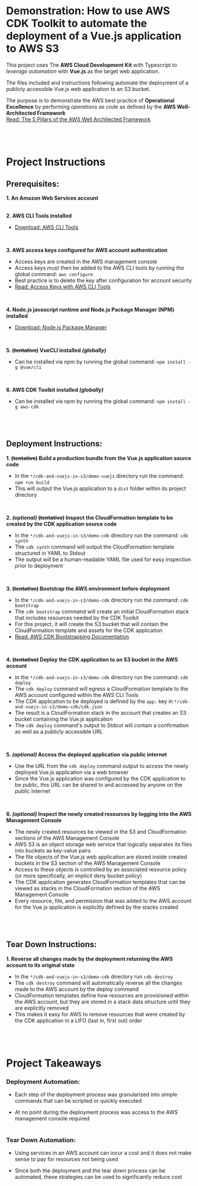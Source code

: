 # Demonstration: How to use AWS CDK Toolkit to automate the deployment of a Vue.js application to AWS S3

This project uses The **AWS Cloud Development Kit** with Typescript to *leverage automation* with **Vue.js** as the target web application.

The files included and instructions following automate the deployment of a publicly accessible Vue.js web application to an S3 bucket.

The purpose is to demonstrate the AWS best practice of **Operational Excellence** by performing *operations as code* as defined by the **AWS Well-Architected Framework**
<br/>[Read: The 5 Pillars of the AWS Well Architected Framework](https://aws.amazon.com/blogs/apn/the-5-pillars-of-the-aws-well-architected-framework/)
<br/><br/><br/><br/>


# Project Instructions

## Prerequisites:

**1. An Amazon Web Services account**
<br/><br/>

**2. AWS CLI Tools installed**
  * [Download: AWS CLI Tools](https://docs.aws.amazon.com/cli/latest/userguide/install-cliv2.html)
<br/>

**3. AWS access keys configured for AWS account authentication**
  * Access keys are created in the AWS management console
  * Access keys must then be added to the AWS CLI tools by running the global command: `aws configure`
  * Best practice is to delete the key after configuration for account security
  * [Read: Access Keys with AWS CLI Tools](https://docs.aws.amazon.com/cli/latest/userguide/cli-chap-configure.html)
<br/>

**4. Node.js javascript runtime and Node.js Package Manager (NPM) installed**
  * [Download: Node.js Package Manager](https://nodejs.org/en/download/package-manager/)
<br/>

**5. ~~(tentative)~~ VueCLI installed *(globally)***
  * Can be installed via npm by running the global command: `npm install -g @vue/cli`
<br/>

**6. AWS CDK Toolkit installed *(globally)***
  * Can be installed via npm by running the global command: `npm install -g aws-cdk`
<br/><br/><br/><br/>


## Deployment Instructions:

**1. ~~(tentative)~~ Build a production bundle from the Vue.js application source code**
  * In the `*/cdk-and-vuejs-in-s3/demo-vuejs` directory run the command: `npm run build`
  * This will output the Vue.js application to a `dist` folder within its project directory
<br/>

**2. *(optional)* ~~(tentative)~~ Inspect the CloudFormation template to be created by the CDK application source code**
  * In the `*/cdk-and-vuejs-in-s3/demo-cdk` directory run the command: `cdk synth`
  * The `cdk synth` command will output the CloudFormation template structured in YAML to Stdout
  * The output will be a human-readable YAML file used for easy inspection prior to deployment
<br/>

**3. ~~(tentative)~~ Bootstrap the AWS environment before deployment**
  * In the `*/cdk-and-vuejs-in-s3/demo-cdk` directory run the command: `cdk bootstrap`
  * The `cdk bootstrap` command will create an initial CloudFormation stack that includes resources needed by the CDK Toolkit
  * For this project, it will create the S3 bucket that will contain the CloudFormation template and assets for the CDK application
  * [Read: AWS CDK Bootstrapping Documentation](https://docs.aws.amazon.com/cdk/latest/guide/bootstrapping.html)
<br/>

**4. ~~(tentative)~~ Deploy the CDK application to an S3 bucket in the AWS account**
  * In the `*/cdk-and-vuejs-in-s3/demo-cdk` directory run the command: `cdk deploy`
  * The `cdk deploy` command will egress a CloudFormation template to the AWS account configured within the AWS CLI Tools
  * The CDK application to be deployed is defined by the `app:` key in `*/cdk-and-vuejs-in-s3/demo-cdk/cdk.json`
  * The result is a CloudFormation stack in the account that creates an S3 bucket containing the Vue.js application
  * The `cdk deploy` command's output to Stdout will contain a confirmation as well as a publicly accessible URL
<br/>

**5. *(optional)* Access the deployed application via public internet**
  * Use the URL from the `cdk deploy` command output to access the newly deployed Vue.js application via a web browser
  * Since the Vue.js application was configured by the CDK application to be public, this URL can be shared to and accessed by anyone on the public internet
<br/>

**6. *(optional)* Inspect the newly created resources by logging into the AWS Management Console**
  * The newly created resources be viewed in the S3 and CloudFormation sections of the AWS Management Console
  * AWS S3 is an object storage web service that logically separates its files into buckets as key-value pairs
  * The file objects of the Vue.js web application are stored inside created buckets in the S3 section of the AWS Management Console
  * Access to these objects is controlled by an associated resource policy (or more specifically, an implicit deny bucket policy)
  * The CDK application generates CloudFormation templates that can be viewed as stacks in the CloudFormation section of the AWS Management Console
  * Every resource, file, and permission that was added to the AWS account for the Vue.js application is explicitly defined by the stacks created
<br/><br/><br/><br/>



## Tear Down Instructions:

**1. Reverse all changes made by the deployment returning the AWS account to its original state**
  * In the `*/cdk-and-vuejs-in-s3/demo-cdk` directory run `cdk destroy`
  * The `cdk destroy` command will automatically reverse all the changes made to the AWS account by the deploy command
  * CloudFormation templates define how resources are provisioned within the AWS account, but they are stored in a stack data structure until they are explicitly removed
  * This makes it easy for AWS to remove resources that were created by the CDK application in a LIFO (last in, first out) order
<br/><br/><br/><br/>

# Project Takeaways

### Deployment Automation:

  * Each step of the deployment process was granularized into simple commands that can be scripted or quickly executed

  * At no point during the deployment process was access to the AWS management console required
<br/><br/>


### Tear Down Automation:

  * Using services in an AWS account can incur a cost and it does not make sense to pay for resources not being used

  * Since both the deployment and the tear down process can be automated, these strategies can be used to significantly reduce cost
<br/><br/>




